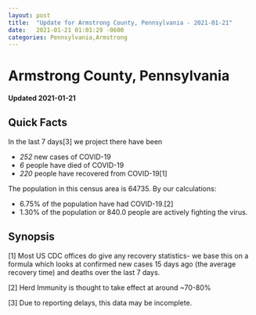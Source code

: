 ```yaml
---
layout: post
title:  "Update for Armstrong County, Pennsylvania - 2021-01-21"
date:   2021-01-21 01:01:29 -0600
categories: Pennsylvania,Armstrong
---
```


# Armstrong County, Pennsylvania
#### Updated 2021-01-21

## Quick Facts

In the last 7 days[3] we project there have been
- *252* new cases of COVID-19
- *6* people have died of COVID-19
- *220* people have recovered from COVID-19[1]

The population in this census area is 64735. By our calculations:
- 6.75% of the population have had COVID-19.[2]
- 1.30% of the population or 840.0 people are actively fighting the virus.

## Synopsis




[1] Most US CDC offices do give any recovery statistics- we base this on a formula which looks at confirmed new cases
15 days ago (the average recovery time) and deaths over the last 7 days.

[2] Herd Immunity is thought to take effect at around ~70-80%

[3] Due to reporting delays, this data may be incomplete.
 
    